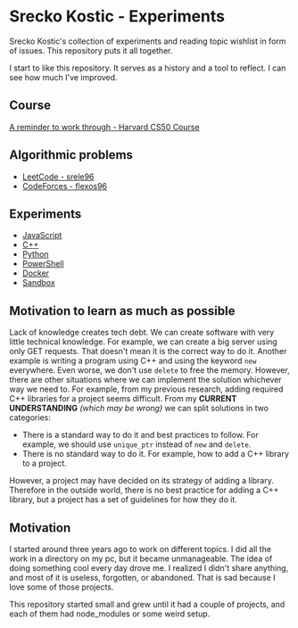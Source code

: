 # Srecko Kostic - Experiments

Srecko Kostic's collection of experiments and reading topic wishlist in form of issues. This repository puts it all together.

I start to like this repository. It serves as a history and a tool to reflect. I can see how much I've improved.

## Course

[A reminder to work through - Harvard CS50 Course](https://learning.edx.org/course/course-v1:HarvardX+CS50+X/block-v1:HarvardX+CS50+X+type@sequential+block@a8730f85a9a94d41a784a58c4b6d8bdc/block-v1:HarvardX+CS50+X+type@vertical+block@31304400fd444ea9860a8833cce5c248)

## Algorithmic problems

- [LeetCode - srele96](https://leetcode.com/srele96/)
- [CodeForces - flexos96](https://codeforces.com/profile/flexos96)

## Experiments

- [JavaScript](./javascript)
- [C++](./cpp)
- [Python](./python)
- [PowerShell](./powershell)
- [Docker](./docker)
- [Sandbox](./sandbox)

## Motivation to learn as much as possible

Lack of knowledge creates tech debt. We can create software with very little technical knowledge. For example, we can create a big server using only GET requests. That doesn't mean it is the correct way to do it. Another example is writing a program using C++ and using the keyword `new` everywhere. Even worse, we don't use `delete` to free the memory. However, there are other situations where we can implement the solution whichever way we need to. For example, from my previous research, adding required C++ libraries for a project seems difficult. From my **CURRENT UNDERSTANDING** _(which may be wrong)_ we can split solutions in two categories:

- There is a standard way to do it and best practices to follow. For example, we should use `unique_ptr` instead of `new` and `delete`.
- There is no standard way to do it. For example, how to add a C++ library to a project.

However, a project may have decided on its strategy of adding a library. Therefore in the outside world, there is no best practice for adding a C++ library, but a project has a set of guidelines for how they do it.

## Motivation

I started around three years ago to work on different topics. I did all the work in a directory on my pc, but it became unmanageable. The idea of doing something cool every day drove me. I realized I didn't share anything, and most of it is useless, forgotten, or abandoned. That is sad because I love some of those projects.

This repository started small and grew until it had a couple of projects, and each of them had node_modules or some weird setup.
